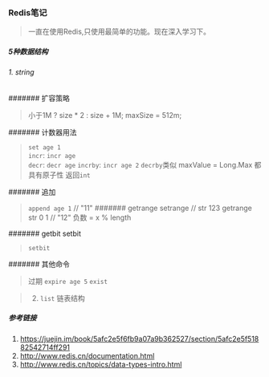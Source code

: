 ### Redis笔记
> 一直在使用Redis,只使用最简单的功能。现在深入学习下。
##### 5种数据结构

###### 1. string
####### 扩容策略
> 小于1M ? size * 2 : size + 1M;
> maxSize = 512m;

####### 计数器用法
> `set age 1`    
> `incr`:  `incr age`  
> `decr`:  `decr age`
> `incrby`: `incr age 2`        `decrby`类似
> maxValue = Long.Max
> 都具有原子性
> 返回`int`   

####### 追加
> `append age 1` // "11"
####### getrange setrange
> // str 123
> getrange str 0 1 // "12"
> 负数 = x % length

####### getbit setbit
> `setbit `

####### 其他命令
> 过期 `expire age 5`
> `exist` 

> 2. `list`
> 链表结构

##### 参考链接
1. https://juejin.im/book/5afc2e5f6fb9a07a9b362527/section/5afc2e5f51882542714ff291
2. http://www.redis.cn/documentation.html
3. http://www.redis.cn/topics/data-types-intro.html 
